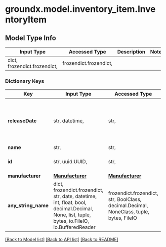 # groundx.model.inventory_item.InventoryItem

## Model Type Info
Input Type | Accessed Type | Description | Notes
------------ | ------------- | ------------- | -------------
dict, frozendict.frozendict,  | frozendict.frozendict,  |  | 

### Dictionary Keys
Key | Input Type | Accessed Type | Description | Notes
------------ | ------------- | ------------- | ------------- | -------------
**releaseDate** | str, datetime,  | str,  |  | value must conform to RFC-3339 date-time
**name** | str,  | str,  |  | 
**id** | str, uuid.UUID,  | str,  |  | value must be a uuid
**manufacturer** | [**Manufacturer**](Manufacturer.md) | [**Manufacturer**](Manufacturer.md) |  | 
**any_string_name** | dict, frozendict.frozendict, str, date, datetime, int, float, bool, decimal.Decimal, None, list, tuple, bytes, io.FileIO, io.BufferedReader | frozendict.frozendict, str, BoolClass, decimal.Decimal, NoneClass, tuple, bytes, FileIO | any string name can be used but the value must be the correct type | [optional]

[[Back to Model list]](../../README.md#documentation-for-models) [[Back to API list]](../../README.md#documentation-for-api-endpoints) [[Back to README]](../../README.md)

